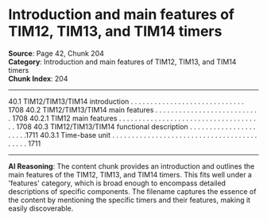 # Introduction and main features of TIM12, TIM13, and TIM14 timers

**Source**: Page 42, Chunk 204  
**Category**: Introduction and main features of TIM12, TIM13, and TIM14 timers  
**Chunk Index**: 204

---

40.1 TIM12/TIM13/TIM14 introduction . . . . . . . . . . . . . . . . . . . . . . . . . . . . . 1708
40.2 TIM12/TIM13/TIM14 main features . . . . . . . . . . . . . . . . . . . . . . . . . . . 1708
40.2.1 TIM12 main features . . . . . . . . . . . . . . . . . . . . . . . . . . . . . . . . . . . . . 1708
40.3 TIM12/TIM13/TIM14 functional description . . . . . . . . . . . . . . . . . . . . . .1711
40.3.1 Time-base unit . . . . . . . . . . . . . . . . . . . . . . . . . . . . . . . . . . . . . . . . . . 1711

---

**AI Reasoning**: The content chunk provides an introduction and outlines the main features of the TIM12, TIM13, and TIM14 timers. This fits well under a 'features' category, which is broad enough to encompass detailed descriptions of specific components. The filename captures the essence of the content by mentioning the specific timers and their features, making it easily discoverable.
